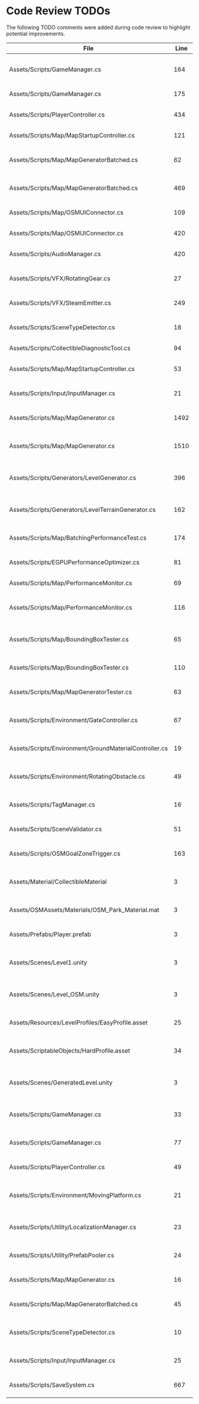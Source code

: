 # Code Review TODOs

The following TODO comments were added during code review to highlight potential improvements.

| File | Line | Comment |
|------|------|---------|
| Assets/Scripts/GameManager.cs | 164 | Delegate input handling to a centralized InputManager | **done** |
| Assets/Scripts/GameManager.cs | 175 | Expose restartKey in settings menu |
| Assets/Scripts/PlayerController.cs | 434 | Expose slide duration as configurable field | **done** |
| Assets/Scripts/Map/MapStartupController.cs | 121 | Avoid expensive FindFirstObject calls | **done** |
| Assets/Scripts/Map/MapGeneratorBatched.cs | 62 | Support per-building height variation based on OSM tags |
| Assets/Scripts/Map/MapGeneratorBatched.cs | 469 | Consider performing batching in a job |
| Assets/Scripts/Map/OSMUIConnector.cs | 109 | Cache controller references instead of recreating | **done** |
| Assets/Scripts/Map/OSMUIConnector.cs | 420 | Use prefabs for quick buttons | **done** |
| Assets/Scripts/AudioManager.cs | 420 | Cache PlayerController reference in Awake | **done** |
| Assets/Scripts/VFX/RotatingGear.cs | 27 | Make rotation speed variance configurable | **done** |
| Assets/Scripts/VFX/SteamEmitter.cs | 249 | Expose randomization ranges via inspector | **done** |
| Assets/Scripts/SceneTypeDetector.cs | 18 | Read scene lists from config instead of hardcoding | **done** |
| Assets/Scripts/CollectibleDiagnosticTool.cs | 94 | Cache results to avoid allocations | **done** |
| Assets/Scripts/Map/MapStartupController.cs | 53 | Allow editing fallback coordinates in inspector | **done** |
| Assets/Scripts/Input/InputManager.cs | 21 | Allow runtime key rebinding via settings menu |
| Assets/Scripts/Map/MapGenerator.cs | 1492 | Expose chimney offset factors via inspector fields | **done** |
| Assets/Scripts/Map/MapGenerator.cs | 1510 | Make gear decoration ranges configurable in LevelProfile | **done** |
| Assets/Scripts/Generators/LevelGenerator.cs | 396 | Replace reflection with an interface for adaptive mode selection |
| Assets/Scripts/Generators/LevelTerrainGenerator.cs | 162 | Refactor to interface-based lookup instead of reflection |
| Assets/Scripts/Map/BatchingPerformanceTest.cs | 174 | Cache object list to avoid allocations during testing | **done** |
| Assets/Scripts/EGPUPerformanceOptimizer.cs | 81 | Replace OnGUI debug overlay with a Canvas-based UI |
| Assets/Scripts/Map/PerformanceMonitor.cs | 69 | Replace OnGUI with a UI Canvas overlay |
| Assets/Scripts/Map/PerformanceMonitor.cs | 116 | Cache created textures if display colors change frequently | **done** |
| Assets/Scripts/Map/BoundingBoxTester.cs | 65 | Expose test locations via inspector to allow custom cases | **done** |
| Assets/Scripts/Map/BoundingBoxTester.cs | 110 | Move bounding box calculation to a shared utility class | **done** |
| Assets/Scripts/Map/MapGeneratorTester.cs | 63 | Move synthetic test data generation to a ScriptableObject |
| Assets/Scripts/Environment/GateController.cs | 67 | Provide matching TriggerClose() logic for reversible puzzles | **done** |
| Assets/Scripts/Environment/GroundMaterialController.cs | 19 | Move material paths to a configuration ScriptableObject | **done** |
| Assets/Scripts/Environment/RotatingObstacle.cs | 49 | Integrate damage system to penalize the player on contact | **done** |
| Assets/Scripts/TagManager.cs | 16 | Load required tags from a central config file | **done** |
| Assets/Scripts/SceneValidator.cs | 51 | Display progress UI while validation routines run |
| Assets/Scripts/OSMGoalZoneTrigger.cs | 163 | Use an event from UIController instead of direct lookup | **done** |
| Assets/Material/CollectibleMaterial | 3 | Verify metallic/smoothness values for PBR consistency |
| Assets/OSMAssets/Materials/OSM_Park_Material.mat | 3 | Adjust color to match overall scene lighting |
| Assets/Prefabs/Player.prefab | 3 | Separate player stats into dedicated ScriptableObject |
| Assets/Scenes/Level1.unity | 3 | Review occlusion and lighting settings for optimized performance |
| Assets/Scenes/Level_OSM.unity | 3 | Ensure map generation uses prefabs from OSMAssets folder |
| Assets/Resources/LevelProfiles/EasyProfile.asset | 25 | Balance collectible spawn height for easier levels |
| Assets/ScriptableObjects/HardProfile.asset | 34 | Assign default moving platform prefabs for hard difficulty |
| Assets/Scenes/GeneratedLevel.unity | 3 | Replace sample level with procedurally generated layout |
| Assets/Scripts/GameManager.cs | 33 | Move basic game settings to a ScriptableObject for easier tuning |
| Assets/Scripts/GameManager.cs | 77 | Make respawn delay configurable per level/difficulty |
| Assets/Scripts/PlayerController.cs | 49 | Integrate Cinemachine for camera following |
| Assets/Scripts/Environment/MovingPlatform.cs | 21 | Expose bounce parameters in inspector for finer control | **done** |
| Assets/Scripts/Utility/LocalizationManager.cs | 23 | Load localization data from external files to support more languages |
| Assets/Scripts/Utility/PrefabPooler.cs | 24 | Add maximum pool size to prevent uncontrolled growth | **done** |
| Assets/Scripts/Map/MapGenerator.cs | 16 | Store prefab references in a configuration asset |
| Assets/Scripts/Map/MapGeneratorBatched.cs | 45 | Move decoration prefabs to a centralized asset |
| Assets/Scripts/SceneTypeDetector.cs | 10 | Allow overriding scene lists at runtime via config file |
| Assets/Scripts/Input/InputManager.cs | 25 | Support gamepad bindings alongside keyboard controls |
| Assets/Scripts/SaveSystem.cs | 667 | Create incremental backup before uploading to cloud | **done** |
